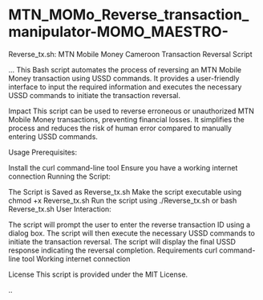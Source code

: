 # MTN_MOMo_Reverse_transaction_manipulator-MOMO_MAESTRO-


Reverse_tx.sh:
MTN Mobile Money Cameroon Transaction Reversal Script

...
This Bash script automates the process of reversing an MTN Mobile Money transaction using USSD commands. It provides a user-friendly interface to input the required information and executes the necessary USSD commands to initiate the transaction reversal.

Impact
This script can be used to reverse erroneous or unauthorized MTN Mobile Money transactions, preventing financial losses. It simplifies the process and reduces the risk of human error compared to manually entering USSD commands.

Usage
Prerequisites:

Install the curl command-line tool
Ensure you have a working internet connection
Running the Script:

The Script is Saved as Reverse_tx.sh
Make the script executable using chmod +x Reverse_tx.sh
Run the script using ./Reverse_tx.sh or bash Reverse_tx.sh
User Interaction:

The script will prompt the user to enter the reverse transaction ID using a dialog box.
The script will then execute the necessary USSD commands to initiate the transaction reversal.
The script will display the final USSD response indicating the reversal completion.
Requirements
curl command-line tool
Working internet connection

License
This script is provided under the MIT License.


..

